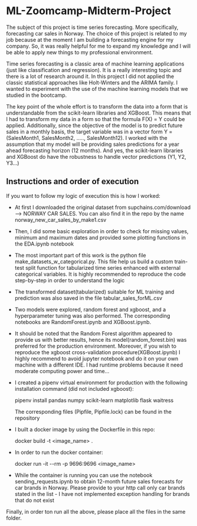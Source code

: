 # ML-Zoomcamp-Midterm-Project
The subject of this project is time series forecasting. More specifically, forecasting car sales in Norway. The choice of this project is related to my 
job because at the moment I am building a forecasting engine for my company. So, it was really helpful for me to expand my knowledge and I will be able to
apply new things to my professional environment.

Time series forecasting is a classic area of machine learning applications (just like classification and regression). It is a really interesting topic and there is a lot 
of research around it. In this project I did not applied the classic statistical approaches like Holt-Winters and the ARIMA family. I wanted to experiment with the use
of the machine learning models that we studied in the bootcamp. 

The key point of the whole effort is to transform the data into a form that is understandable from the scikit-learn libraries and XGBoost.  This means  that I had to
transform my data in a form so that the formula F(X) = Y could be applied. Additionally, since the objective of the model is to predict future sales in a monthly basis,
the target variable was in a vector form Y = (SalesMonth1, SalesMonth2, ....., SalesMonth12). I worked with the assumption that my model will be providing sales predictions for 
a year ahead forecasting horizon (12 months). And yes, the scikit-learn libraries and XGBoost do have the robustness to handle vector predictions (Y1, Y2, Y3...)


## Instructions and order of execution
If you want to follow my logic of execution this is how I worked:
- At first I downloaded the original dataset from supchains.com/download --> NORWAY CAR SALES. You can also find it in the repo by the name norway_new_car_sales_by_make1.csv
- Then, I did some basic exploration in order to check for missing values, minimum and maximum dates and provided some plotting functions in the EDA.ipynb notebook
- The most important part of this work is the python file make_datasets_w_categorical.py. This file help us build a custom train-test split function for tabularized time series
  enhanced with external categorical variables. It is highly recommended to reproduce the code step-by-step in order to understand the logic
- The transformed dataset(tabularized) suitable for ML training and prediction was also saved in the file tabular_sales_forML.csv
- Two models were explored, random forest and xgboost, and a hyperparameter tuning was also performed. The corresponding notebooks are RandomForest.ipynb and XGBoost.ipynb.
- It should be noted that the Random Forest algorithm appeared to provide us with better results, hence its model(random_forest.bin) was preferred for the production environment.
  Moreover, if you wish to reproduce the xgboost cross-validation procedure(XGBoost.ipynb) I highly recommend to avoid jupyter notebook and do it on your own machine with a different IDE.
  I had runtime problems because it need moderate computing power and time...
  
- I created a pipenv virtual environment for production with the following installation command (did not included xgboost):
  
  pipenv install pandas numpy scikit-learn matplotlib flask waitress

  The corresponding files (Pipfile, Pipfile.lock) can be found in the repository

- I built a docker image by using the Dockerfile in this repo:
  
  docker build -t <image_name> .

- In order to run the docker container:
  
  docker run -it --rm -p 9696:9696 <image_name>

- While the container is running you can use the notebook sending_requests.ipynb to obtain 12-month future sales forecasts for car brands in Norway.
  Please provide to your http call only car brands stated in the list - I have not implemented exception handling for brands that do not exist


Finally, in order ton run all the above, please place all the files in the same folder.
